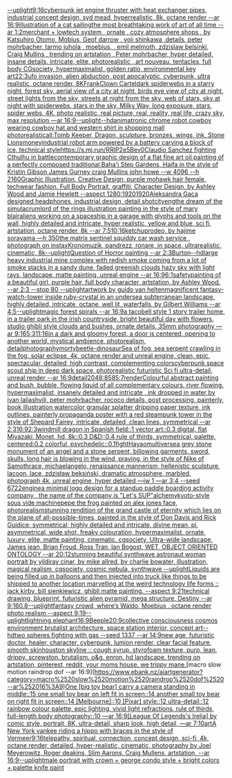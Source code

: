 [--uplight](https://www.ebank.nz/aiartgenerator?category=--uplight)[9:16](https://www.ebank.nz/aiartgenerator?category=9%3A16)[cyberpunk jet engine thruster with heat exchanger pipes, industrial concept design, syd mead, hyperrealistic, 8k, octane render --ar 16:9](https://www.ebank.nz/aiartgenerator?category=cyberpunk%2520jet%2520engine%2520thruster%2520with%2520heat%2520exchanger%2520pipes%2C%2520industrial%2520concept%2520design%2C%2520syd%2520mead%2C%2520hyperrealistic%2C%25208k%2C%2520octane%2520render%2520--ar%252016%3A9)[illustration of a cat sailing](https://www.ebank.nz/aiartgenerator?category=illustration%2520of%2520a%2520cat%2520sailing)[the most breathtaking work of art of all time --ar 1:2](https://www.ebank.nz/aiartgenerator?category=the%2520most%2520breathtaking%2520work%2520of%2520art%2520of%2520all%2520time%2520--ar%25201%3A2)[merchant + lowtech system , ornate , cozy atmosphere shops , by Katsuhiro Otomo, Mobius, Geof darrow , yoji shinkawa ,details, peter mohrbacher, tarmo juhola , moebius, , emil melmoth, zdzislaw belsinki, Craig Mullins , trending on artstation , Peter mohrbacher, hyper detailed, insane details, intricate, elite, photorealistic , art nouveau, tentacles, full body CGsociety, hypermaximalist, golden ratio, environmental key art](https://www.ebank.nz/aiartgenerator?category=merchant%2520%2B%2520lowtech%2520system%2520%2C%2520ornate%2520%2C%2520cozy%2520atmosphere%2520shops%2520%2C%2520by%2520Katsuhiro%2520Otomo%2C%2520Mobius%2C%2520Geof%2520darrow%2520%2C%2520yoji%2520shinkawa%2520%2Cdetails%2C%2520peter%2520mohrbacher%2C%2520tarmo%2520juhola%2520%2C%2520moebius%2C%2520%2C%2520emil%2520melmoth%2C%2520zdzislaw%2520belsinki%2C%2520Craig%2520Mullins%2520%2C%2520trending%2520on%2520artstation%2520%2C%2520Peter%2520mohrbacher%2C%2520hyper%2520detailed%2C%2520insane%2520details%2C%2520intricate%2C%2520elite%2C%2520photorealistic%2520%2C%2520art%2520nouveau%2C%2520tentacles%2C%2520full%2520body%2520CGsociety%2C%2520hypermaximalist%2C%2520golden%2520ratio%2C%2520environmental%2520key%2520art)[2](https://www.ebank.nz/aiartgenerator?category=2)[2:3](https://www.ebank.nz/aiartgenerator?category=2%3A3)[ufo invasion, alien abduction, post apocalyptic, cyberpunk, ultra realistic, octane render, 8K](https://www.ebank.nz/aiartgenerator?category=ufo%2520invasion%2C%2520alien%2520abduction%2C%2520post%2520apocalyptic%2C%2520cyberpunk%2C%2520ultra%2520realistic%2C%2520octane%2520render%2C%25208K)[Frank](https://www.ebank.nz/aiartgenerator?category=Frank)[Clown Cartel](https://www.ebank.nz/aiartgenerator?category=Clown%2520Cartel)[dark spiderwebs in a starry night, forest sky, aerial view of a city at night, birds eye view of city at night, street lights from the sky, streets at night from the sky, web of stars, sky at night with spiderwebs, stars in the sky, Milky Way, long exposure, stars, spider webs, 4K, photo realistic, real picture, real, reality, real life, crazy sky, max resolution —ar 16:9](https://www.ebank.nz/aiartgenerator?category=dark%2520spiderwebs%2520in%2520a%2520starry%2520night%2C%2520forest%2520sky%2C%2520aerial%2520view%2520of%2520a%2520city%2520at%2520night%2C%2520birds%2520eye%2520view%2520of%2520city%2520at%2520night%2C%2520street%2520lights%2520from%2520the%2520sky%2C%2520streets%2520at%2520night%2520from%2520the%2520sky%2C%2520web%2520of%2520stars%2C%2520sky%2520at%2520night%2520with%2520spiderwebs%2C%2520stars%2520in%2520the%2520sky%2C%2520Milky%2520Way%2C%2520long%2520exposure%2C%2520stars%2C%2520spider%2520webs%2C%25204K%2C%2520photo%2520realistic%2C%2520real%2520picture%2C%2520real%2C%2520reality%2C%2520real%2520life%2C%2520crazy%2520sky%2C%2520max%2520resolution%2520%E2%80%94ar%252016%3A9)[--uplight](https://www.ebank.nz/aiartgenerator?category=--uplight)[--hd](https://www.ebank.nz/aiartgenerator?category=--hd)[animatronic chrome  robot cowboy wearing cowboy hat and western shirt in shopping mall photorealistic](https://www.ebank.nz/aiartgenerator?category=animatronic%2520chrome%2520%2520robot%2520cowboy%2520wearing%2520cowboy%2520hat%2520and%2520western%2520shirt%2520in%2520shopping%2520mall%2520photorealistic)[all:Tomb Keeper, Dragon, sculpture, bronzes, wings, ink, Stone Lions](https://www.ebank.nz/aiartgenerator?category=all%3ATomb%2520Keeper%2C%2520Dragon%2C%2520sculpture%2C%2520bronzes%2C%2520wings%2C%2520ink%2C%2520Stone%2520Lions)[money](https://www.ebank.nz/aiartgenerator?category=money)[industrial robot arm powered by a battery carving a block of ice, technical style](https://www.ebank.nz/aiartgenerator?category=industrial%2520robot%2520arm%2520powered%2520by%2520a%2520battery%2520carving%2520a%2520block%2520of%2520ice%2C%2520technical%2520style)[<https://s.mj.run/RRIP2e5Bev0>](https://www.ebank.nz/aiartgenerator?category=%3Chttps%3A//s.mj.run/RRIP2e5Bev0%3E)[Claudio Sanchez fighting Cthulhu in battle](https://www.ebank.nz/aiartgenerator?category=Claudio%2520Sanchez%2520fighting%2520Cthulhu%2520in%2520battle)[contemporary graphic design of a flat fine art oil painting of a perfectly composed traditional Baha'i Step Gardens,  Haifa in the style of Kristin Gibson James Gurney craig Mullins john howe --w 4096 --h 2160](https://www.ebank.nz/aiartgenerator?category=contemporary%2520graphic%2520design%2520of%2520a%2520flat%2520fine%2520art%2520oil%2520painting%2520of%2520a%2520perfectly%2520composed%2520traditional%2520Baha%27i%2520Step%2520Gardens%2C%2520%2520Haifa%2520in%2520the%2520style%2520of%2520Kristin%2520Gibson%2520James%2520Gurney%2520craig%2520Mullins%2520john%2520howe%2520--w%25204096%2520--h%25202160)[Graphic Illustration, Creative Design, purple mohawk hair female, techwear fashion, Full Body Portrait, graffiti, Character Design, by Ashley Wood and Jamie Hewlett --aspect 1280:1920](https://www.ebank.nz/aiartgenerator?category=Graphic%2520Illustration%2C%2520Creative%2520Design%2C%2520purple%2520mohawk%2520hair%2520female%2C%2520techwear%2520fashion%2C%2520Full%2520Body%2520Portrait%2C%2520graffiti%2C%2520Character%2520Design%2C%2520by%2520Ashley%2520Wood%2520and%2520Jamie%2520Hewlett%2520--aspect%25201280%3A1920)[1920](https://www.ebank.nz/aiartgenerator?category=1920)[Aleksandra Gaca designed headphones, industrial design, detail shot](https://www.ebank.nz/aiartgenerator?category=Aleksandra%2520Gaca%2520designed%2520headphones%2C%2520industrial%2520design%2C%2520detail%2520shot)[city](https://www.ebank.nz/aiartgenerator?category=city)[eng](https://www.ebank.nz/aiartgenerator?category=eng)[the dream of the simulacrum](https://www.ebank.nz/aiartgenerator?category=the%2520dream%2520of%2520the%2520simulacrum)[lord of the rings illustration painting in the style of mary blair](https://www.ebank.nz/aiartgenerator?category=lord%2520of%2520the%2520rings%2520illustration%2520painting%2520in%2520the%2520style%2520of%2520mary%2520blair)[aliens working on a spaceship in a garage with glyphs and tools on the wall, highly detailed and intricate, hyper realistic, yellow and blue, sci fi, artstation, octane render, 8k --ar 7:5](https://www.ebank.nz/aiartgenerator?category=aliens%2520working%2520on%2520a%2520spaceship%2520in%2520a%2520garage%2520with%2520glyphs%2520and%2520tools%2520on%2520the%2520wall%2C%2520highly%2520detailed%2520and%2520intricate%2C%2520hyper%2520realistic%2C%2520yellow%2520and%2520blue%2C%2520sci%2520fi%2C%2520artstation%2C%2520octane%2520render%2C%25208k%2520--ar%25207%3A5)[10:16](https://www.ebank.nz/aiartgenerator?category=10%3A16)[ketchup](https://www.ebank.nz/aiartgenerator?category=ketchup)[rodeo, by hajime sorayama —h 350](https://www.ebank.nz/aiartgenerator?category=rodeo%2C%2520by%2520hajime%2520sorayama%2520%E2%80%94h%2520350)[the matrix sentinel squiddy car wash service , photograph on instax](https://www.ebank.nz/aiartgenerator?category=the%2520matrix%2520sentinel%2520squiddy%2520car%2520wash%2520service%2520%2C%2520photograph%2520on%2520instax)[Kronomuzik, pandrezz, ronare, in space, ultrarealistic, cinematic, 8k](https://www.ebank.nz/aiartgenerator?category=Kronomuzik%2C%2520pandrezz%2C%2520ronare%2C%2520in%2520space%2C%2520ultrarealistic%2C%2520cinematic%2C%25208k)[--uplight](https://www.ebank.nz/aiartgenerator?category=--uplight)[Question of Horror painting --ar 2:3](https://www.ebank.nz/aiartgenerator?category=Question%2520of%2520Horror%2520painting%2520--ar%25202%3A3)[Burton](https://www.ebank.nz/aiartgenerator?category=Burton)[--hd](https://www.ebank.nz/aiartgenerator?category=--hd)[large heavy industrial mine complex with redish smoke coming from a lot of smoke stacks in a sandy dune, faded greenish clouds hazy sky with light rays, landscape, matte painting, unreal engine --ar 16:9](https://www.ebank.nz/aiartgenerator?category=large%2520heavy%2520industrial%2520mine%2520complex%2520with%2520redish%2520smoke%2520coming%2520from%2520a%2520lot%2520of%2520smoke%2520stacks%2520in%2520a%2520sandy%2520dune%2C%2520faded%2520greenish%2520clouds%2520hazy%2520sky%2520with%2520light%2520rays%2C%2520landscape%2C%2520matte%2520painting%2C%2520unreal%2520engine%2520--ar%252016%3A9)[6:1](https://www.ebank.nz/aiartgenerator?category=6%3A1)[safety](https://www.ebank.nz/aiartgenerator?category=safety)[painting of a beautiful girl, purple hair, full body character, artstation, by Ashley Wood. --ar 2:3 --stop 80 --uplight](https://www.ebank.nz/aiartgenerator?category=painting%2520of%2520a%2520beautiful%2520girl%2C%2520purple%2520hair%2C%2520full%2520body%2520character%2C%2520artstation%2C%2520by%2520Ashley%2520Wood.%2520--ar%25202%3A3%2520--stop%252080%2520--uplight)[artwork by guido van helten](https://www.ebank.nz/aiartgenerator?category=artwork%2520by%2520guido%2520van%2520helten)[magnificent fantasy-watch-tower inside ruby-crystal in an undersea subterranean landscape, highly detailed, intricate, octane, well lit, waterfalls, by Gilbert Williams --ar 4:5](https://www.ebank.nz/aiartgenerator?category=magnificent%2520fantasy-watch-tower%2520inside%2520ruby-crystal%2520in%2520an%2520undersea%2520subterranean%2520landscape%2C%2520highly%2520detailed%2C%2520intricate%2C%2520octane%2C%2520well%2520lit%2C%2520waterfalls%2C%2520by%2520Gilbert%2520Williams%2520--ar%25204%3A5)[--uplight](https://www.ebank.nz/aiartgenerator?category=--uplight)[magic forest spirals --ar 16:9](https://www.ebank.nz/aiartgenerator?category=magic%2520forest%2520spirals%2520--ar%252016%3A9)[a tacobell style 1 story trailer home, in a trailer park in the irish countryside, bright beautiful day with flowers, studio ghibli style clouds and bushes, ornate details, 35mm photography —ar 9:16](https://www.ebank.nz/aiartgenerator?category=a%2520tacobell%2520style%25201%2520story%2520trailer%2520home%2C%2520in%2520a%2520trailer%2520park%2520in%2520the%2520irish%2520countryside%2C%2520bright%2520beautiful%2520day%2520with%2520flowers%2C%2520studio%2520ghibli%2520style%2520clouds%2520and%2520bushes%2C%2520ornate%2520details%2C%252035mm%2520photography%2520%E2%80%94ar%25209%3A16)[5:3](https://www.ebank.nz/aiartgenerator?category=5%3A3)[11:16](https://www.ebank.nz/aiartgenerator?category=11%3A16)[](https://www.ebank.nz/aiartgenerator?category=)[in a dark and gloomy forest, a door is centered, opening to another world, mystical ambience, photorealism, detail](https://www.ebank.nz/aiartgenerator?category=in%2520a%2520dark%2520and%2520gloomy%2520forest%2C%2520a%2520door%2520is%2520centered%2C%2520opening%2520to%2520another%2520world%2C%2520mystical%2520ambience%2C%2520photorealism%2C%2520detail)[photography](https://www.ebank.nz/aiartgenerator?category=photography)[morty](https://www.ebank.nz/aiartgenerator?category=morty)[beetle-dinosaur](https://www.ebank.nz/aiartgenerator?category=beetle-dinosaur)[Sea of fog, sea serpent crawling in the fog, solar eclipse, 4k, octane render and unreal engine, clean, epic, spectacular, detailed, high contrast, complementing colors](https://www.ebank.nz/aiartgenerator?category=Sea%2520of%2520fog%2C%2520sea%2520serpent%2520crawling%2520in%2520the%2520fog%2C%2520solar%2520eclipse%2C%25204k%2C%2520octane%2520render%2520and%2520unreal%2520engine%2C%2520clean%2C%2520epic%2C%2520spectacular%2C%2520detailed%2C%2520high%2520contrast%2C%2520complementing%2520colors)[cyberpunk space scout ship in deep dark space, photorealistic futuristic Sci fi ultra-detail, unreal render --ar 16:9](https://www.ebank.nz/aiartgenerator?category=cyberpunk%2520space%2520scout%2520ship%2520in%2520deep%2520dark%2520space%2C%2520photorealistic%2520futuristic%2520Sci%2520fi%2520ultra-detail%2C%2520unreal%2520render%2520--ar%252016%3A9)[detail](https://www.ebank.nz/aiartgenerator?category=detail)[2048:858](https://www.ebank.nz/aiartgenerator?category=2048%3A858)[5:7](https://www.ebank.nz/aiartgenerator?category=5%3A7)[render](https://www.ebank.nz/aiartgenerator?category=render)[Colourful abstract painting and bush, bubble, flowing liquid of all complementary colours, river flowing. hypermaximalist, insanely detailed and intricate , ink dropped in water by ivan laliashvili, peter mohrbacher, rococo details, post processing, painterly, book illustration watercolor granular splatter dripping paper texture, ink outlines, painterly,](https://www.ebank.nz/aiartgenerator?category=Colourful%2520abstract%2520painting%2520and%2520bush%2C%2520bubble%2C%2520flowing%2520liquid%2520of%2520all%2520complementary%2520colours%2C%2520river%2520flowing.%2520hypermaximalist%2C%2520insanely%2520detailed%2520and%2520intricate%2520%2C%2520ink%2520dropped%2520in%2520water%2520by%2520ivan%2520laliashvili%2C%2520peter%2520mohrbacher%2C%2520rococo%2520details%2C%2520post%2520processing%2C%2520painterly%2C%2520book%2520illustration%2520watercolor%2520granular%2520splatter%2520dripping%2520paper%2520texture%2C%2520ink%2520outlines%2C%2520painterly%2C)[propaganda poster with a red steampunk tower in the style of Shepard Fairey, intricate, detailed, clean lines, symmetrical --ar 2:3](https://www.ebank.nz/aiartgenerator?category=propaganda%2520poster%2520with%2520a%2520red%2520steampunk%2520tower%2520in%2520the%2520style%2520of%2520Shepard%2520Fairey%2C%2520intricate%2C%2520detailed%2C%2520clean%2520lines%2C%2520symmetrical%2520--ar%25202%3A3)[16:9](https://www.ebank.nz/aiartgenerator?category=16%3A9)[2:3](https://www.ebank.nz/aiartgenerator?category=2%3A3)[windmill dragon in Spanish field::1 vector art::0.3 digital, flat Miyazaki, Monet, hd, 8k::0.3 D&D::0.4 rule of thirds, symmetrical, palette, centered:0.2 colorful, psychedelic::0.1](https://www.ebank.nz/aiartgenerator?category=windmill%2520dragon%2520in%2520Spanish%2520field%3A%3A1%2520vector%2520art%3A%3A0.3%2520digital%2C%2520flat%2520Miyazaki%2C%2520Monet%2C%2520hd%2C%25208k%3A%3A0.3%2520D%26D%3A%3A0.4%2520rule%2520of%2520thirds%2C%2520symmetrical%2C%2520palette%2C%2520centered%3A0.2%2520colorful%2C%2520psychedelic%3A%3A0.1)[fight](https://www.ebank.nz/aiartgenerator?category=fight)[Hayao](https://www.ebank.nz/aiartgenerator?category=Hayao)[multiverse](https://www.ebank.nz/aiartgenerator?category=multiverse)[a grey stone monument of an angel and a stone serpent, billowing garments, sword, skulls, long hair is blowing in the wind, praying, in the style of Nike of Samothrace, michaelangelo, renaissance mannerism, hellenistic sculpture, lacoon, lace, zdzisław beksiński, dramatic atmosphere, marbled, photograph 4k, unreal engine, hyper detailed —iw 1 —ar 3:4 --seed 6722](https://www.ebank.nz/aiartgenerator?category=a%2520grey%2520stone%2520monument%2520of%2520an%2520angel%2520and%2520a%2520stone%2520serpent%2C%2520billowing%2520garments%2C%2520sword%2C%2520skulls%2C%2520long%2520hair%2520is%2520blowing%2520in%2520the%2520wind%2C%2520praying%2C%2520in%2520the%2520style%2520of%2520Nike%2520of%2520Samothrace%2C%2520michaelangelo%2C%2520renaissance%2520mannerism%2C%2520hellenistic%2520sculpture%2C%2520lacoon%2C%2520lace%2C%2520zdzis%C5%82aw%2520beksi%C5%84ski%2C%2520dramatic%2520atmosphere%2C%2520marbled%2C%2520photograph%25204k%2C%2520unreal%2520engine%2C%2520hyper%2520detailed%2520%E2%80%94iw%25201%2520%E2%80%94ar%25203%3A4%2520--seed%25206722)[engine](https://www.ebank.nz/aiartgenerator?category=engine)[a minimal logo design for a standup paddle boarding activity company , the name of the company is "Let's SUP"](https://www.ebank.nz/aiartgenerator?category=a%2520minimal%2520logo%2520design%2520for%2520a%2520standup%2520paddle%2520boarding%2520activity%2520company%2520%2C%2520the%2520name%2520of%2520the%2520company%2520is%2520%22Let%27s%2520SUP%22)[alchemy](https://www.ebank.nz/aiartgenerator?category=alchemy)[kyoto-style sous vide machine](https://www.ebank.nz/aiartgenerator?category=kyoto-style%2520sous%2520vide%2520machine)[pepe the frog painted on alex jones face, photorealism](https://www.ebank.nz/aiartgenerator?category=pepe%2520the%2520frog%2520painted%2520on%2520alex%2520jones%2520face%2C%2520photorealism)[stunning rendition of the grand castle of eternity which lies on the plane of all-possible-times, painted in the style of Don Davis and Rick Guidice; symmetrical; highly detailed and intricate, divine mean, pi, asymmetrical, wide shot, freaky colouration, hypermaximalist, ornate, luxury, elite, matte painting, cinematic, cgsociety, Ultra-wide landscape, James jean, Brian Froud, Ross Tran, Ian Bogost, WET, OBJECT ORIENTED ONTOLOGY --ar 20:12](https://www.ebank.nz/aiartgenerator?category=stunning%2520rendition%2520of%2520the%2520grand%2520castle%2520of%2520eternity%2520which%2520lies%2520on%2520the%2520plane%2520of%2520all-possible-times%2C%2520painted%2520in%2520the%2520style%2520of%2520Don%2520Davis%2520and%2520Rick%2520Guidice%3B%2520symmetrical%3B%2520highly%2520detailed%2520and%2520intricate%2C%2520divine%2520mean%2C%2520pi%2C%2520asymmetrical%2C%2520wide%2520shot%2C%2520freaky%2520colouration%2C%2520hypermaximalist%2C%2520ornate%2C%2520luxury%2C%2520elite%2C%2520matte%2520painting%2C%2520cinematic%2C%2520cgsociety%2C%2520Ultra-wide%2520landscape%2C%2520James%2520jean%2C%2520Brian%2520Froud%2C%2520Ross%2520Tran%2C%2520Ian%2520Bogost%2C%2520WET%2C%2520OBJECT%2520ORIENTED%2520ONTOLOGY%2520--ar%252020%3A12)[stunning beautiful synthwave astronaut woman portrait by yildiray cinar, by mike allred, by charlie bowater, illustration, magical realism, cgsociety, cosmic nebula, synthwave --uplight](https://www.ebank.nz/aiartgenerator?category=stunning%2520beautiful%2520synthwave%2520astronaut%2520woman%2520portrait%2520by%2520yildiray%2520cinar%2C%2520by%2520mike%2520allred%2C%2520by%2520charlie%2520bowater%2C%2520illustration%2C%2520magical%2520realism%2C%2520cgsociety%2C%2520cosmic%2520nebula%2C%2520synthwave%2520--uplight)[Liquids are being filled up in balloons and then injected into truck like things to be shipped to another location marvelling at the weird technology life forms :: jack kirby, bill sienkiewicz, ghibli matte painting. --aspect 9:21](https://www.ebank.nz/aiartgenerator?category=Liquids%2520are%2520being%2520filled%2520up%2520in%2520balloons%2520and%2520then%2520injected%2520into%2520truck%2520like%2520things%2520to%2520be%2520shipped%2520to%2520another%2520location%2520marvelling%2520at%2520the%2520weird%2520technology%2520life%2520forms%2520%3A%3A%2520jack%2520kirby%2C%2520bill%2520sienkiewicz%2C%2520ghibli%2520matte%2520painting.%2520--aspect%25209%3A21)[technical drawing, blueprint, futuristic alien pyramid, mega structure, Destiny --ar 9:16](https://www.ebank.nz/aiartgenerator?category=technical%2520drawing%2C%2520blueprint%2C%2520futuristic%2520alien%2520pyramid%2C%2520mega%2520structure%2C%2520Destiny%2520--ar%25209%3A16)[0.8](https://www.ebank.nz/aiartgenerator?category=0.8)[--uplight](https://www.ebank.nz/aiartgenerator?category=--uplight)[fantasy crowd, where’s Waldo, Moebius , octane render photo realism --aspect 9:19](https://www.ebank.nz/aiartgenerator?category=fantasy%2520crowd%2C%2520where%E2%80%99s%2520Waldo%2C%2520Moebius%2520%2C%2520octane%2520render%2520photo%2520realism%2520--aspect%25209%3A19)[--uplight](https://www.ebank.nz/aiartgenerator?category=--uplight)[lightning,elephant](https://www.ebank.nz/aiartgenerator?category=lightning%2Celephant)[16:9](https://www.ebank.nz/aiartgenerator?category=16%3A9)[Beeple](https://www.ebank.nz/aiartgenerator?category=Beeple)[20:9](https://www.ebank.nz/aiartgenerator?category=20%3A9)[collective consciousness cosmos environment brutalist architecture, space station interior, concept art](https://www.ebank.nz/aiartgenerator?category=collective%2520consciousness%2520cosmos%2520environment%2520brutalist%2520architecture%2C%2520space%2520station%2520interior%2C%2520concept%2520art)[--hd](https://www.ebank.nz/aiartgenerator?category=--hd)[two spheres fighting with gas --seed 1337 --ar 14:9](https://www.ebank.nz/aiartgenerator?category=two%2520spheres%2520fighting%2520with%2520gas%2520--seed%25201337%2520--ar%252014%3A9)[new age, futuristic doctor, healer, character, cyberpunk, lumion render, clear facial feature, smooth skin](https://www.ebank.nz/aiartgenerator?category=new%2520age%2C%2520futuristic%2520doctor%2C%2520healer%2C%2520character%2C%2520cyberpunk%2C%2520lumion%2520render%2C%2520clear%2520facial%2520feature%2C%2520smooth%2520skin)[houston skyline :: cough syrup. styrofoam texture, purp, lean, drippy. screwston. brutalism. o&g. enron. hd landscape. trending on artstation, pinterest, reddit, your moms house. we trippy mane.](https://www.ebank.nz/aiartgenerator?category=houston%2520skyline%2520%3A%3A%2520cough%2520syrup.%2520styrofoam%2520texture%2C%2520purp%2C%2520lean%2C%2520drippy.%2520screwston.%2520brutalism.%2520o%26g.%2520enron.%2520hd%2520landscape.%2520trending%2520on%2520artstation%2C%2520pinterest%2C%2520reddit%2C%2520your%2520moms%2520house.%2520we%2520trippy%2520mane.)[macro slow motion raindrop dof --ar 16:9](https://www.ebank.nz/aiartgenerator?category=macro%2520slow%2520motion%2520raindrop%2520dof%2520--ar%252016%3A9)[One [big toy bear] carry a camera standing in middle::15 one small toy bear on left fit in screen::14 another small toy bear on right fit in screen::14 [Melbourne]::10 [Pixar] style::12 ultra-detail::12 rainbow colour palette, epic lighting, vivid light refractions, rule of thirds, full-length body photography::10 —ar 16:9](https://www.ebank.nz/aiartgenerator?category=One%2520%5Bbig%2520toy%2520bear%5D%2520carry%2520a%2520camera%2520standing%2520in%2520middle%3A%3A15%2520one%2520small%2520toy%2520bear%2520on%2520left%2520fit%2520in%2520screen%3A%3A14%2520another%2520small%2520toy%2520bear%2520on%2520right%2520fit%2520in%2520screen%3A%3A14%2520%5BMelbourne%5D%3A%3A10%2520%5BPixar%5D%2520style%3A%3A12%2520ultra-detail%3A%3A12%2520rainbow%2520colour%2520palette%2C%2520epic%2520lighting%2C%2520vivid%2520light%2520refractions%2C%2520rule%2520of%2520thirds%2C%2520full-length%2520body%2520photography%3A%3A10%2520%E2%80%94ar%252016%3A9)[[League Of Legends's Irelia] by comic style, portrait, 8K, ultra-detail, sharp look, high detail, —ar 7:10](https://www.ebank.nz/aiartgenerator?category=%5BLeague%2520Of%2520Legends%27s%2520Irelia%5D%2520by%2520comic%2520style%2C%2520portrait%2C%25208K%2C%2520ultra-detail%2C%2520sharp%2520look%2C%2520high%2520detail%2C%2520%E2%80%94ar%25207%3A10)[art](https://www.ebank.nz/aiartgenerator?category=art)[A New York yankee riding a hippo with braces in the style of Vermeer](https://www.ebank.nz/aiartgenerator?category=A%2520New%2520York%2520yankee%2520riding%2520a%2520hippo%2520with%2520braces%2520in%2520the%2520style%2520of%2520Vermeer)[9:16](https://www.ebank.nz/aiartgenerator?category=9%3A16)[telepathy, spiritual, connection, concept design, sci-fi, 4k, octane render, detailed, hyper-realistic, cinematic, photography by Joel Meyerowitz, Roger deakins, Slim Aarons, Craig Mullens, artstation, --ar 16:9](https://www.ebank.nz/aiartgenerator?category=telepathy%2C%2520spiritual%2C%2520connection%2C%2520concept%2520design%2C%2520sci-fi%2C%25204k%2C%2520octane%2520render%2C%2520detailed%2C%2520hyper-realistic%2C%2520cinematic%2C%2520photography%2520by%2520Joel%2520Meyerowitz%2C%2520Roger%2520deakins%2C%2520Slim%2520Aarons%2C%2520Craig%2520Mullens%2C%2520artstation%2C%2520--ar%252016%3A9)[--uplight](https://www.ebank.nz/aiartgenerator?category=--uplight)[male portrait with crown + george condo style + bright colors + palette knife paint](https://www.ebank.nz/aiartgenerator?category=male%2520portrait%2520with%2520crown%2520%2B%2520george%2520condo%2520style%2520%2B%2520bright%2520colors%2520%2B%2520palette%2520knife%2520paint)